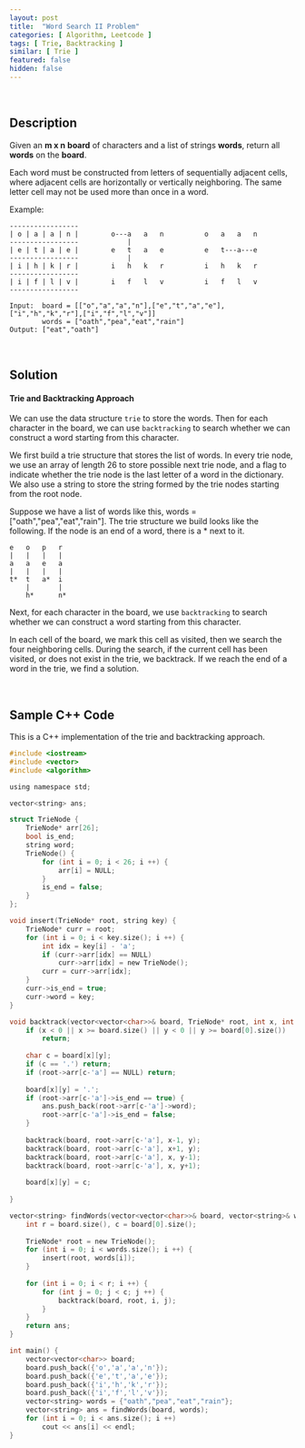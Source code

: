 ```yaml
---
layout: post
title:  "Word Search II Problem"
categories: [ Algorithm, Leetcode ]
tags: [ Trie, Backtracking ]
similar: [ Trie ]
featured: false
hidden: false
---
```


<br />

## Description

Given an **m x n** **board** of characters and a list of strings **words**, return all **words** on the **board**.

Each word must be constructed from letters of sequentially adjacent cells, where adjacent cells are horizontally or vertically neighboring. The same letter cell may not be used more than once in a word.



Example: 
```
-----------------
| o | a | a | n |        o---a   a   n          o   a   a   n  
-----------------            |
| e | t | a | e |        e   t   a   e          e   t---a---e 
-----------------            |
| i | h | k | r |        i   h   k   r          i   h   k   r 
-----------------
| i | f | l | v |        i   f   l   v          i   f   l   v 
-----------------
```
```
Input:  board = [["o","a","a","n"],["e","t","a","e"],["i","h","k","r"],["i","f","l","v"]]
        words = ["oath","pea","eat","rain"]
Output: ["eat","oath"]
```

<br />

## Solution


#### Trie and Backtracking Approach

We can use the data structure `trie` to store the words. Then for each character in the board, we can use `backtracking` to search whether we can construct a word starting from this character.

We first build a trie structure that stores the list of words. In every trie node, we use an array of length 26 to store possible next trie node, and a flag to indicate whether the trie node is the last letter of a word in the dictionary. We also use a string to store the string formed by the trie nodes starting from the root node.

Suppose we have a list of words like this, words = ["oath","pea","eat","rain"]. The trie structure we build looks like the following. If the node is an end of a word, there is a * next to it.
```
e   o   p   r
|   |   |   |
a   a   e   a
|   |   |   |
t*  t   a*  i
    |       |
    h*      n*
```  

Next, for each character in the board, we use `backtracking` to search whether we can construct a word starting from this character. 

In each cell of the board, we mark this cell as visited, then we search the four neighboring cells. During the search, if the current cell has been visited, or does not exist in the trie, we backtrack. If we reach the end of a word in the trie, we find a solution.


<br />

## Sample C++ Code

This is a C++ implementation of the trie and backtracking approach.

```c
#include <iostream>
#include <vector>
#include <algorithm>

using namespace std;

vector<string> ans;

struct TrieNode {
    TrieNode* arr[26];
    bool is_end;
    string word;
    TrieNode() {
        for (int i = 0; i < 26; i ++) {
            arr[i] = NULL;
        }
        is_end = false;
    }
};

void insert(TrieNode* root, string key) {
    TrieNode* curr = root;
    for (int i = 0; i < key.size(); i ++) {
        int idx = key[i] - 'a';
        if (curr->arr[idx] == NULL)
            curr->arr[idx] = new TrieNode();
        curr = curr->arr[idx];
    }
    curr->is_end = true;
    curr->word = key;
}

void backtrack(vector<vector<char>>& board, TrieNode* root, int x, int y) {
    if (x < 0 || x >= board.size() || y < 0 || y >= board[0].size())
        return;
    
    char c = board[x][y];
    if (c == '.') return;
    if (root->arr[c-'a'] == NULL) return;
    
    board[x][y] = '.';
    if (root->arr[c-'a']->is_end == true) {
        ans.push_back(root->arr[c-'a']->word); 
        root->arr[c-'a']->is_end = false;
    }
    
    backtrack(board, root->arr[c-'a'], x-1, y);
    backtrack(board, root->arr[c-'a'], x+1, y);
    backtrack(board, root->arr[c-'a'], x, y-1);
    backtrack(board, root->arr[c-'a'], x, y+1);
    
    board[x][y] = c;
    
}

vector<string> findWords(vector<vector<char>>& board, vector<string>& words) {
    int r = board.size(), c = board[0].size();
    
    TrieNode* root = new TrieNode();
    for (int i = 0; i < words.size(); i ++) {
        insert(root, words[i]);
    }
    
    for (int i = 0; i < r; i ++) {
        for (int j = 0; j < c; j ++) {
            backtrack(board, root, i, j);
        }
    }
    return ans;
}

int main() {
    vector<vector<char>> board;
    board.push_back({'o','a','a','n'});
    board.push_back({'e','t','a','e'});
    board.push_back({'i','h','k','r'});
    board.push_back({'i','f','l','v'});
    vector<string> words = {"oath","pea","eat","rain"};
    vector<string> ans = findWords(board, words);
    for (int i = 0; i < ans.size(); i ++)
        cout << ans[i] << endl;
}
```
